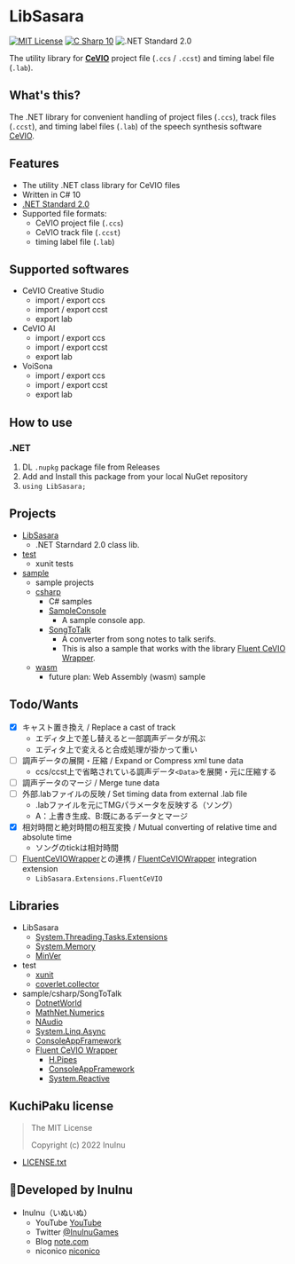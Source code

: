 # LibSasara

[![MIT License](http://img.shields.io/badge/license-MIT-blue.svg?style=flat)](LICENSE) [![C Sharp 10](https://img.shields.io/badge/C%20Sharp-10-4FC08D.svg?logo=csharp&style=flat)](https://learn.microsoft.com/ja-jp/dotnet/csharp/) ![.NET Standard 2.0](https://img.shields.io/badge/%20.NET%20Standard-2.0-blue.svg?logo=dotnet&style=flat)

The utility library for **[CeVIO](https://cevio.jp/)** project file (`.ccs` / `.ccst`) and timing label file (`.lab`).

## What's this?

The .NET library for convenient handling of project files (`.ccs`), track files (`.ccst`), and timing label files (`.lab`) of the speech synthesis software [CeVIO](https://cevio.jp/).

## Features

- The utility .NET class library for CeVIO files
- Written in C# 10
- [.NET Standard 2.0](https://learn.microsoft.com/en-US/dotnet/standard/net-standard?tabs=net-standard-2-0#tabpanel_1_net-standard-2-0)
- Supported file formats:
  - CeVIO project file (`.ccs`)
  - CeVIO track file (`.ccst`)
  - timing label file (`.lab`)

## Supported softwares

- CeVIO Creative Studio
  - import / export ccs
  - import / export ccst
  - export lab
- CeVIO AI
  - import / export ccs
  - import / export ccst
  - export lab
- VoiSona
  - import / export ccs
  - import / export ccst
  - export lab

## How to use

### .NET

1. DL `.nupkg` package file from Releases
2. Add and Install this package from your local NuGet repository
3. `using LibSasara;`

## Projects

- [LibSasara](./LibSasara/)
  - .NET Starndard 2.0 class lib.
- [test](./test/)
  - xunit tests
- [sample](./sample/)
  - sample projects
  - [csharp](./sample/csharp/)
    - C# samples
    - [SampleConsole](./sample/csharp/SampleConsole/)
      - A sample console app.
    - [SongToTalk](./sample/csharp/SongToTalk/)
      - A converter from song notes to talk serifs.
      - This is also a sample that works with the library [Fluent CeVIO Wrapper](https://github.com/InuInu2022/FluentCeVIOWrapper).
  - [wasm](./sample/wasm/)
    - future plan: Web Assembly (wasm) sample

## Todo/Wants

- [x] キャスト置き換え / Replace a cast of track
  - エディタ上で差し替えると一部調声データが飛ぶ
  - エディタ上で変えると合成処理が掛かって重い
- [ ] 調声データの展開・圧縮 / Expand or Compress xml tune data
  - ccs/ccst上で省略されている調声データ`<Data>`を展開・元に圧縮する
- [ ] 調声データのマージ / Merge tune data
- [ ] 外部.labファイルの反映 / Set timing data from external .lab file
  - .labファイルを元にTMGパラメータを反映する（ソング）
  - A：上書き生成、B:既にあるデータとマージ
- [x] 相対時間と絶対時間の相互変換 / Mutual converting of relative time and absolute time
  - ソングのtickは相対時間
- [ ] [FluentCeVIOWrapper](https://github.com/InuInu2022/FluentCeVIOWrapper)との連携 / [FluentCeVIOWrapper](https://github.com/InuInu2022/FluentCeVIOWrapper) integration extension
  - `LibSasara.Extensions.FluentCeVIO`

## Libraries

- LibSasara
  - [System.Threading.Tasks.Extensions](https://www.nuget.org/packages/System.Threading.Tasks.Extensions/)
  - [System.Memory](https://www.nuget.org/packages/System.Memory)
  - [MinVer](https://github.com/adamralph/minver)
- test
  - [xunit](https://github.com/xunit/xunit)
  - [coverlet.collector](https://github.com/coverlet-coverage/coverlet)
- sample/csharp/SongToTalk
  - [DotnetWorld](https://github.com/yamachu/DotnetWorld)
  - [MathNet.Numerics](https://numerics.mathdotnet.com/)
  - [NAudio](https://github.com/naudio/NAudio)
  - [System.Linq.Async](https://github.com/dotnet/reactive)
  - [ConsoleAppFramework](https://github.com/Cysharp/ConsoleAppFramework)
  - [Fluent CeVIO Wrapper](https://github.com/InuInu2022/FluentCeVIOWrapper)
    - [H.Pipes](https://github.com/HavenDV/H.Pipes)
    - [ConsoleAppFramework](https://github.com/Cysharp/ConsoleAppFramework)
    - [System.Reactive](https://github.com/dotnet/reactive)

## KuchiPaku license

> The MIT License
>
> Copyright (c) 2022 InuInu

- [LICENSE.txt](LICENSE.txt)

## 🐶Developed by InuInu

- InuInu（いぬいぬ）
  - YouTube [YouTube](https://bit.ly/InuInuMusic)
  - Twitter [@InuInuGames](https://twitter.com/InuInuGames)
  - Blog [note.com](https://note.com/inuinu_)
  - niconico [niconico](https://nico.ms/user/98013232)
